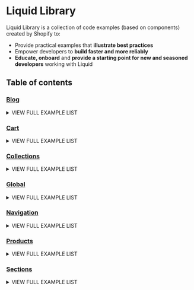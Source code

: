 # Liquid Library

Liquid Library is a collection of code examples (based on components) created by Shopify to:

- Provide practical examples that **illustrate best practices**
- Empower developers to **build faster and more reliably**
- **Educate, onboard** and **provide a starting point for new and seasoned developers** working with Liquid 

 ## Table of contents 
 
### <a href="https://github.com/Shopify/liquid-library/tree/master/blog">Blog</a> 

 
<details><summary>VIEW FULL EXAMPLE LIST</summary>

 - <a href="https://github.com/Shopify/liquid-library/tree/master/blog#blog-article-list">Blog article list</a> 
 - <a href="https://github.com/Shopify/liquid-library/tree/master/blog#blog-article-page">Blog article page</a> 
 - <a href="https://github.com/Shopify/liquid-library/tree/master/blog#blog-tag-list">Blog tag list</a> 
 - <a href="https://github.com/Shopify/liquid-library/tree/master/blog#comments-list">Comments list</a> 
 - <a href="https://github.com/Shopify/liquid-library/tree/master/blog#featured-blog-posts">Featured blog posts</a> 
 - <a href="https://github.com/Shopify/liquid-library/tree/master/blog#previous-and-next-article-buttons">Previous and next article buttons</a> 
</details>

### <a href="https://github.com/Shopify/liquid-library/tree/master/cart">Cart</a> 

 
<details><summary>VIEW FULL EXAMPLE LIST</summary>

 - <a href="https://github.com/Shopify/liquid-library/tree/master/cart#cart-notes">Cart notes</a> 
 - <a href="https://github.com/Shopify/liquid-library/tree/master/cart#checkout-form">Checkout form</a> 
</details>

### <a href="https://github.com/Shopify/liquid-library/tree/master/collections">Collections</a> 

 
<details><summary>VIEW FULL EXAMPLE LIST</summary>

 - <a href="https://github.com/Shopify/liquid-library/tree/master/collections#collection-list">Collection list</a> 
 - <a href="https://github.com/Shopify/liquid-library/tree/master/collections#collection-page">Collection page</a> 
 - <a href="https://github.com/Shopify/liquid-library/tree/master/collections#product-limit">Product limit</a> 
 - <a href="https://github.com/Shopify/liquid-library/tree/master/collections#vendor-link-list">Vendor link list</a> 
</details>

### <a href="https://github.com/Shopify/liquid-library/tree/master/global">Global</a> 

 
<details><summary>VIEW FULL EXAMPLE LIST</summary>

 - <a href="https://github.com/Shopify/liquid-library/tree/master/global#404-page">404 page</a> 
 - <a href="https://github.com/Shopify/liquid-library/tree/master/global#copyright-text">Copyright text</a> 
 - <a href="https://github.com/Shopify/liquid-library/tree/master/global#customer-account-links">Customer account links</a> 
 - <a href="https://github.com/Shopify/liquid-library/tree/master/global#customer-login">Customer login</a> 
 - <a href="https://github.com/Shopify/liquid-library/tree/master/global#header-logo">Header logo</a> 
 - <a href="https://github.com/Shopify/liquid-library/tree/master/global#og-tags">Og tags</a> 
 - <a href="https://github.com/Shopify/liquid-library/tree/master/global#password-page">Password page</a> 
 - <a href="https://github.com/Shopify/liquid-library/tree/master/global#payment-icons">Payment icons</a> 
 - <a href="https://github.com/Shopify/liquid-library/tree/master/global#skip-link">Skip link</a> 
</details>

### <a href="https://github.com/Shopify/liquid-library/tree/master/navigation">Navigation</a> 

 
<details><summary>VIEW FULL EXAMPLE LIST</summary>

 - <a href="https://github.com/Shopify/liquid-library/tree/master/navigation#breadcrumb-navigation">Breadcrumb navigation</a> 
 - <a href="https://github.com/Shopify/liquid-library/tree/master/navigation#nested-navigation">Nested navigation</a> 
 - <a href="https://github.com/Shopify/liquid-library/tree/master/navigation#pagination-simple">Pagination simple</a> 
 - <a href="https://github.com/Shopify/liquid-library/tree/master/navigation#pagination">Pagination</a> 
 - <a href="https://github.com/Shopify/liquid-library/tree/master/navigation#social-media-navigation">Social media navigation</a> 
</details>

### <a href="https://github.com/Shopify/liquid-library/tree/master/products">Products</a> 

 
<details><summary>VIEW FULL EXAMPLE LIST</summary>

 - <a href="https://github.com/Shopify/liquid-library/tree/master/products#product-metafields">Product metafields</a> 
 - <a href="https://github.com/Shopify/liquid-library/tree/master/products#product-variant-images">Product variant images</a> 
 - <a href="https://github.com/Shopify/liquid-library/tree/master/products#product-variant-selector">Product variant selector</a> 
 - <a href="https://github.com/Shopify/liquid-library/tree/master/products#recommended-products-by-collection">Recommended products by collection</a> 
 - <a href="https://github.com/Shopify/liquid-library/tree/master/products#recommended-products-tag">Recommended products tag</a> 
 - <a href="https://github.com/Shopify/liquid-library/tree/master/products#show-product-sku">Show product sku</a> 
 - <a href="https://github.com/Shopify/liquid-library/tree/master/products#single-variant-product">Single variant product</a> 
</details>

### <a href="https://github.com/Shopify/liquid-library/tree/master/sections">Sections</a> 

 
<details><summary>VIEW FULL EXAMPLE LIST</summary>

 - <a href="https://github.com/Shopify/liquid-library/tree/master/sections#announcement-bar">Announcement bar</a> 
 - <a href="https://github.com/Shopify/liquid-library/tree/master/sections#call-to-action">Call to action</a> 
 - <a href="https://github.com/Shopify/liquid-library/tree/master/sections#featured-text">Featured text</a> 
 - <a href="https://github.com/Shopify/liquid-library/tree/master/sections#homepage-quotes">Homepage quotes</a> 
 - <a href="https://github.com/Shopify/liquid-library/tree/master/sections#logo-list">Logo list</a> 
 - <a href="https://github.com/Shopify/liquid-library/tree/master/sections#password-content">Password content</a> 
</details>